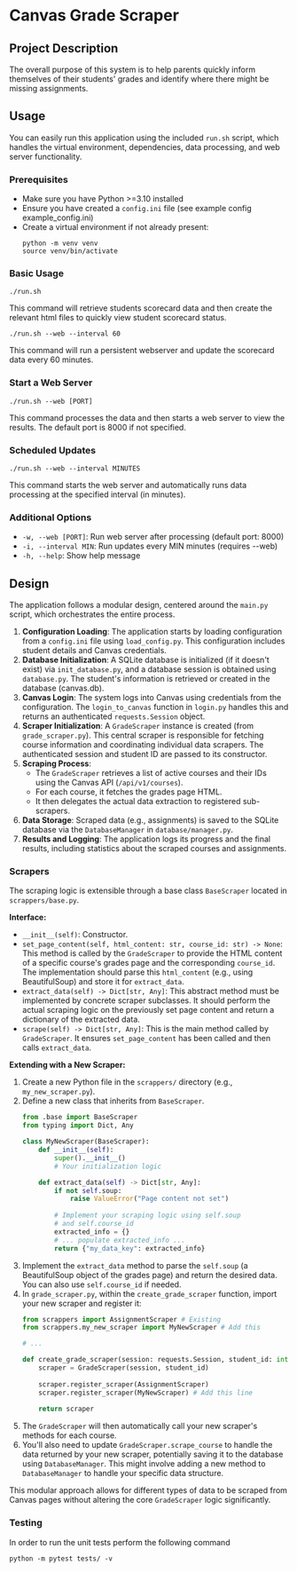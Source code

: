 # Canvas Grade Scraper

## Project Description

The overall purpose of this system is to help parents quickly inform themselves of their students' grades and identify where there might be missing assignments. 

## Usage

You can easily run this application using the included `run.sh` script, which handles the virtual environment, dependencies, data processing, and web server functionality.

### Prerequisites
- Make sure you have Python >=3.10 installed
- Ensure you have created a `config.ini` file (see example config example_config.ini)
- Create a virtual environment if not already present:
  ```
  python -m venv venv
  source venv/bin/activate
  ```

### Basic Usage
```
./run.sh
```
This command will retrieve students scorecard data and then create the relevant html files to quickly view student scorecard status.

```
./run.sh --web --interval 60
```

This command will run a persistent webserver and update the scorecard data every 60 minutes.

### Start a Web Server
```
./run.sh --web [PORT]
```
This command processes the data and then starts a web server to view the results. The default port is 8000 if not specified.

### Scheduled Updates
```
./run.sh --web --interval MINUTES
```
This command starts the web server and automatically runs data processing at the specified interval (in minutes).

### Additional Options
- `-w, --web [PORT]`: Run web server after processing (default port: 8000)
- `-i, --interval MIN`: Run updates every MIN minutes (requires --web)
- `-h, --help`: Show help message

## Design

The application follows a modular design, centered around the `main.py` script, which orchestrates the entire process.

1.  **Configuration Loading**: The application starts by loading configuration from a `config.ini` file using `load_config.py`. This configuration includes student details and Canvas credentials.
2.  **Database Initialization**: A SQLite database is initialized (if it doesn't exist) via `init_database.py`, and a database session is obtained using `database.py`. The student's information is retrieved or created in the database (canvas.db).
3.  **Canvas Login**: The system logs into Canvas using credentials from the configuration. The `login_to_canvas` function in `login.py` handles this and returns an authenticated `requests.Session` object.
4.  **Scraper Initialization**: A `GradeScraper` instance is created (from `grade_scraper.py`). This central scraper is responsible for fetching course information and coordinating individual data scrapers. The authenticated session and student ID are passed to its constructor.
5.  **Scraping Process**:
    *   The `GradeScraper` retrieves a list of active courses and their IDs using the Canvas API (`/api/v1/courses`).
    *   For each course, it fetches the grades page HTML.
    *   It then delegates the actual data extraction to registered sub-scrapers.
6.  **Data Storage**: Scraped data (e.g., assignments) is saved to the SQLite database via the `DatabaseManager` in `database/manager.py`.
7.  **Results and Logging**: The application logs its progress and the final results, including statistics about the scraped courses and assignments.

### Scrapers

The scraping logic is extensible through a base class `BaseScraper` located in `scrappers/base.py`.

**Interface:**

*   `__init__(self)`: Constructor.
*   `set_page_content(self, html_content: str, course_id: str) -> None`: This method is called by the `GradeScraper` to provide the HTML content of a specific course's grades page and the corresponding `course_id`. The implementation should parse this `html_content` (e.g., using BeautifulSoup) and store it for `extract_data`.
*   `extract_data(self) -> Dict[str, Any]`: This abstract method must be implemented by concrete scraper subclasses. It should perform the actual scraping logic on the previously set page content and return a dictionary of the extracted data.
*   `scrape(self) -> Dict[str, Any]`: This is the main method called by `GradeScraper`. It ensures `set_page_content` has been called and then calls `extract_data`.

**Extending with a New Scraper:**

1.  Create a new Python file in the `scrappers/` directory (e.g., `my_new_scraper.py`).
2.  Define a new class that inherits from `BaseScraper`.
    ```python
    from .base import BaseScraper
    from typing import Dict, Any

    class MyNewScraper(BaseScraper):
        def __init__(self):
            super().__init__()
            # Your initialization logic

        def extract_data(self) -> Dict[str, Any]:
            if not self.soup:
                raise ValueError("Page content not set")
            
            # Implement your scraping logic using self.soup
            # and self.course_id
            extracted_info = {}
            # ... populate extracted_info ...
            return {"my_data_key": extracted_info}
    ```
3.  Implement the `extract_data` method to parse the `self.soup` (a BeautifulSoup object of the grades page) and return the desired data. You can also use `self.course_id` if needed.
4.  In `grade_scraper.py`, within the `create_grade_scraper` function, import your new scraper and register it:
    ```python
    from scrappers import AssignmentScraper # Existing
    from scrappers.my_new_scraper import MyNewScraper # Add this

    # ...

    def create_grade_scraper(session: requests.Session, student_id: int) -> GradeScraper:
        scraper = GradeScraper(session, student_id)
        
        scraper.register_scraper(AssignmentScraper)
        scraper.register_scraper(MyNewScraper) # Add this line
        
        return scraper
    ```
5.  The `GradeScraper` will then automatically call your new scraper's methods for each course.
6.  You'll also need to update `GradeScraper.scrape_course` to handle the data returned by your new scraper, potentially saving it to the database using `DatabaseManager`. This might involve adding a new method to `DatabaseManager` to handle your specific data structure.

This modular approach allows for different types of data to be scraped from Canvas pages without altering the core `GradeScraper` logic significantly. 


### Testing

In order to run the unit tests perform the following command
```
python -m pytest tests/ -v
```